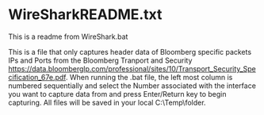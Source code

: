 # WireSharkREADME.txt
This is a readme from WireShark.bat

This is a file that only captures header data of Bloomberg specific packets IPs and Ports from the Bloomberg Tranport and Security <https://data.bloomberglp.com/professional/sites/10/Transport_Security_Specification_67e.pdf>. When running the .bat file, the left most column is numbered sequentially and select the Number associated with the interface you want to capture data from and press Enter/Return key to begin capturing. All files will be saved in your local C:\Temp\folder. 
